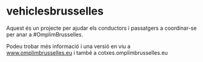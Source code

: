 # vehiclesbrusselles

Aquest és un projecte per ajudar els conductors i passatgers a coordinar-se per anar a #OmplimBrusselles.

Podeu trobar més informació i una versió en viu a www.omplimbrusselles.eu i també a cotxes.omplimbrusselles.eu
